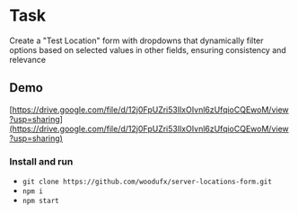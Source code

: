 # Task

Create a "Test Location" form with dropdowns that dynamically filter options based on selected values in other fields, ensuring consistency and relevance

## Demo

[https://drive.google.com/file/d/12j0FpUZri53IlxOIvnl6zUfqioCQEwoM/view?usp=sharing](https://drive.google.com/file/d/12j0FpUZri53IlxOIvnl6zUfqioCQEwoM/view?usp=sharing)


### Install and run

- `git clone https://github.com/woodufx/server-locations-form.git`
- `npm i`
- `npm start`
